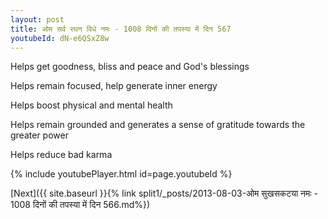 ```yaml
---
layout: post
title: ओम सर्व रथन विधे नमः - 1008 दिनों की तपस्या में दिन 567
youtubeId: dN-e6QSxZ8w
---
```

 
 
Helps get goodness, bliss and peace and God's blessings
 
Helps remain focused, help generate inner energy 
 
Helps boost physical and mental health 
 
Helps remain grounded and generates a sense of gratitude towards the greater power 
 
Helps reduce bad karma
 
 
 
 


{% include youtubePlayer.html id=page.youtubeId %}
 
[Next]({{ site.baseurl }}{% link  split1/_posts/2013-08-03-ओम सुखसकटया नमः - 1008 दिनों की तपस्या में दिन 566.md%})
 
